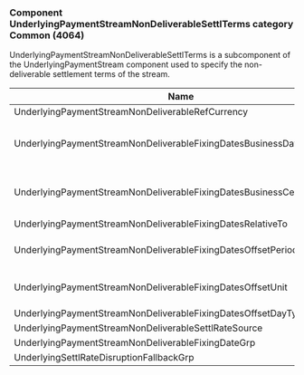 ### Component UnderlyingPaymentStreamNonDeliverableSettlTerms category Common (4064)

UnderlyingPaymentStreamNonDeliverableSettlTerms is a subcomponent of the UnderlyingPaymentStream component used to specify the non-deliverable settlement terms of the stream.

| Name                                                                  | Tag       | Req'd | Documentation                                                                                                                               |
|-----------------------------------------------------------------------|-----------|----------|-------------------------------------------------------------------------------------------------------------------------------|
| UnderlyingPaymentStreamNonDeliverableRefCurrency                      | 40648     |       |                                                                                                                                |
| UnderlyingPaymentStreamNonDeliverableFixingDatesBusinessDayConvention | 40649     |       | When specified, this overrides the business day convention defined in the UnderlyingDateAdjustment component in UnderlyingInstrument. The specified value would be specific to this instance of the underlying instrument's non-deliverable settlement terms. |
| UnderlyingPaymentStreamNonDeliverableFixingDatesBusinessCenterGrp     | group     |       | When specified, this overrides the business centers defined in the UnderlyingDateAdjustment component in UnderlyingInstrument. The specified values would be specific to this instance of the underlying instrument's non-deliverable settlement terms.       |
| UnderlyingPaymentStreamNonDeliverableFixingDatesRelativeTo            | 40651     |       |                                                                                                                                |
| UnderlyingPaymentStreamNonDeliverableFixingDatesOffsetPeriod          | 40652     |       | Conditionally required when UnderlyingPaymentStreamNonDeliverableFixingDatesOffsetUnit(40653) is specified.                                                                                                                               |
| UnderlyingPaymentStreamNonDeliverableFixingDatesOffsetUnit            | 40653     |       | Conditionally required when UnderlyingPaymentStreamNonDeliverableFixingDatesOffsetPeriod(40652) is specified.                                                                                                                               |
| UnderlyingPaymentStreamNonDeliverableFixingDatesOffsetDayType         | 40654     |       |                                                                                                                                |
| UnderlyingPaymentStreamNonDeliverableSettlRateSource                  | component |       |                                                                                                                                |
| UnderlyingPaymentStreamNonDeliverableFixingDateGrp                    | group     |       |                                                                                                                                |
| UnderlyingSettlRateDisruptionFallbackGrp                              | group     |       |                                                                                                                                |

